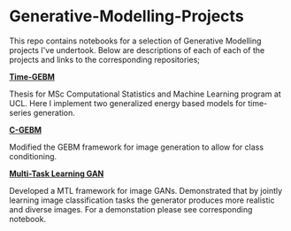 # Generative-Modelling-Projects

This repo contains notebooks for a selection of Generative Modelling projects I've undertook. Below are descriptions of each of each of the projects and links to the corresponding repositories;

[**Time-GEBM**](https://github.com/ConnorWatts/Time-GEBM)

Thesis for MSc Computational Statistics and Machine Learning program at UCL. Here I implement two generalized energy based models for time-series generation.

[**C-GEBM**](https://github.com/ConnorWatts/C-GEBM)

Modified the GEBM framework for image generation to allow for class conditioning. 

[**Multi-Task Learning GAN**](https://github.com/ConnorWatts/Multi-Task-GAN)

Developed a MTL framework for image GANs. Demonstrated that by jointly learning image classification tasks the generator produces more realistic and diverse images. For a demonstation please see corresponding notebook. 

